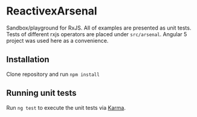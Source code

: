 # ReactivexArsenal

Sandbox/playground for RxJS. All of examples are presented as unit tests. Tests of different rxjs operators are placed under `src/arsenal`.
Angular 5 project was used here as a convenience. 

## Installation

Clone repository and run `npm install`


## Running unit tests


Run `ng test` to execute the unit tests via [Karma](https://karma-runner.github.io).
